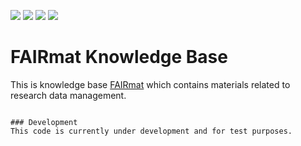![](https://github.com/FAIRmat-NFDI/nomad-measurements/actions/workflows/publish.yml/badge.svg)
![](https://img.shields.io/pypi/pyversions/nomad-measurements)
![](https://img.shields.io/pypi/l/nomad-measurements)
![](https://img.shields.io/pypi/v/nomad-measurements)

# FAIRmat Knowledge Base
This is knowledge base [FAIRmat](https://nomad-lab.eu) which contains materials related to research data management.

 ```

### Development
This code is currently under development and for test purposes.